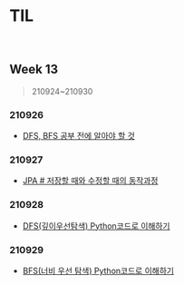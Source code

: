 # TIL

<br>

## Week 13

> 210924~210930



### 210926

* [DFS, BFS 공부 전에 알아야 할 것](https://pythontoomuchinformation.tistory.com/503)



### 210927

* [JPA # 저장할 때와 수정할 때의 동작과정](https://pythontoomuchinformation.tistory.com/505)



### 210928

* [DFS(깊이우선탐색) Python코드로 이해하기](https://pythontoomuchinformation.tistory.com/506)



### 210929

* [BFS(너비 우선 탐색) Python코드로 이해하기](https://pythontoomuchinformation.tistory.com/508)

